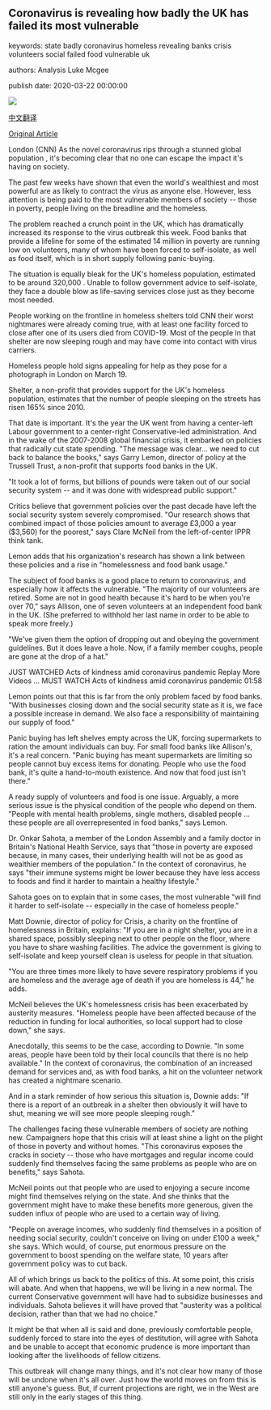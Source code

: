 ## Coronavirus is revealing how badly the UK has failed its most vulnerable

keywords: state badly coronavirus homeless revealing banks crisis volunteers social failed food vulnerable uk

authors: Analysis Luke Mcgee

publish date: 2020-03-22 00:00:00

![](https://cdn.cnn.com/cnnnext/dam/assets/190903150422-uk-flag-parliament-2-super-tease.jpg)

[中文翻译](Coronavirus%20is%20revealing%20how%20badly%20the%20UK%20has%20failed%20its%20most%20vulnerable_zh.md)

[Original Article](https://edition.cnn.com/2020/03/22/uk/coronavirus-homeless-intl-gbr/index.html)

London (CNN) As the novel coronavirus rips through a stunned global population , it's becoming clear that no one can escape the impact it's having on society.

The past few weeks have shown that even the world's wealthiest and most powerful are as likely to contract the virus as anyone else. However, less attention is being paid to the most vulnerable members of society -- those in poverty, people living on the breadline and the homeless.

The problem reached a crunch point in the UK, which has dramatically increased its response to the virus outbreak this week. Food banks that provide a lifeline for some of the estimated 14 million in poverty are running low on volunteers, many of whom have been forced to self-isolate, as well as food itself, which is in short supply following panic-buying.

The situation is equally bleak for the UK's homeless population, estimated to be around 320,000 . Unable to follow government advice to self-isolate, they face a double blow as life-saving services close just as they become most needed.

People working on the frontline in homeless shelters told CNN their worst nightmares were already coming true, with at least one facility forced to close after one of its users died from COVID-19. Most of the people in that shelter are now sleeping rough and may have come into contact with virus carriers.

Homeless people hold signs appealing for help as they pose for a photograph in London on March 19.

Shelter, a non-profit that provides support for the UK's homeless population, estimates that the number of people sleeping on the streets has risen 165% since 2010.

That date is important. It's the year the UK went from having a center-left Labour government to a center-right Conservative-led administration. And in the wake of the 2007-2008 global financial crisis, it embarked on policies that radically cut state spending. "The message was clear... we need to cut back to balance the books," says Garry Lemon, director of policy at the Trussell Trust, a non-profit that supports food banks in the UK.

"It took a lot of forms, but billions of pounds were taken out of our social security system -- and it was done with widespread public support."

Critics believe that government policies over the past decade have left the social security system severely compromised. "Our research shows that combined impact of those policies amount to average £3,000 a year ($3,560) for the poorest," says Clare McNeil from the left-of-center IPPR think tank.

Lemon adds that his organization's research has shown a link between these policies and a rise in "homelessness and food bank usage."

The subject of food banks is a good place to return to coronavirus, and especially how it affects the vulnerable. "The majority of our volunteers are retired. Some are not in good health because it's hard to be when you're over 70," says Allison, one of seven volunteers at an independent food bank in the UK. (She preferred to withhold her last name in order to be able to speak more freely.)

"We've given them the option of dropping out and obeying the government guidelines. But it does leave a hole. Now, if a family member coughs, people are gone at the drop of a hat."

JUST WATCHED Acts of kindness amid coronavirus pandemic Replay More Videos ... MUST WATCH Acts of kindness amid coronavirus pandemic 01:58

Lemon points out that this is far from the only problem faced by food banks. "With businesses closing down and the social security state as it is, we face a possible increase in demand. We also face a responsibility of maintaining our supply of food."

Panic buying has left shelves empty across the UK, forcing supermarkets to ration the amount individuals can buy. For small food banks like Allison's, it's a real concern. "Panic buying has meant supermarkets are limiting so people cannot buy excess items for donating. People who use the food bank, it's quite a hand-to-mouth existence. And now that food just isn't there."

A ready supply of volunteers and food is one issue. Arguably, a more serious issue is the physical condition of the people who depend on them. "People with mental health problems, single mothers, disabled people ... these people are all overrepresented in food banks," says Lemon.

Dr. Onkar Sahota, a member of the London Assembly and a family doctor in Britain's National Health Service, says that "those in poverty are exposed because, in many cases, their underlying health will not be as good as wealthier members of the population." In the context of coronavirus, he says "their immune systems might be lower because they have less access to foods and find it harder to maintain a healthy lifestyle."

Sahota goes on to explain that in some cases, the most vulnerable "will find it harder to self-isolate -- especially in the case of homeless people."

Matt Downie, director of policy for Crisis, a charity on the frontline of homelessness in Britain, explains: "If you are in a night shelter, you are in a shared space, possibly sleeping next to other people on the floor, where you have to share washing facilities. The advice the government is giving to self-isolate and keep yourself clean is useless for people in that situation.

"You are three times more likely to have severe respiratory problems if you are homeless and the average age of death if you are homeless is 44," he adds.

McNeil believes the UK's homelessness crisis has been exacerbated by austerity measures. "Homeless people have been affected because of the reduction in funding for local authorities, so local support had to close down," she says.

Anecdotally, this seems to be the case, according to Downie. "In some areas, people have been told by their local councils that there is no help available." In the context of coronavirus, the combination of an increased demand for services and, as with food banks, a hit on the volunteer network has created a nightmare scenario.

And in a stark reminder of how serious this situation is, Downie adds: "If there is a report of an outbreak in a shelter then obviously it will have to shut, meaning we will see more people sleeping rough."

The challenges facing these vulnerable members of society are nothing new. Campaigners hope that this crisis will at least shine a light on the plight of those in poverty and without homes. "This coronavirus exposes the cracks in society -- those who have mortgages and regular income could suddenly find themselves facing the same problems as people who are on benefits," says Sahota.

McNeil points out that people who are used to enjoying a secure income might find themselves relying on the state. And she thinks that the government might have to make these benefits more generous, given the sudden influx of people who are used to a certain way of living.

"People on average incomes, who suddenly find themselves in a position of needing social security, couldn't conceive on living on under £100 a week," she says. Which would, of course, put enormous pressure on the government to boost spending on the welfare state, 10 years after government policy was to cut back.

All of which brings us back to the politics of this. At some point, this crisis will abate. And when that happens, we will be living in a new normal. The current Conservative government will have had to subsidize businesses and individuals. Sahota believes it will have proved that "austerity was a political decision, rather than that we had no choice."

It might be that when all is said and done, previously comfortable people, suddenly forced to stare into the eyes of destitution, will agree with Sahota and be unable to accept that economic prudence is more important than looking after the livelihoods of fellow citizens.

This outbreak will change many things, and it's not clear how many of those will be undone when it's all over. Just how the world moves on from this is still anyone's guess. But, if current projections are right, we in the West are still only in the early stages of this thing.